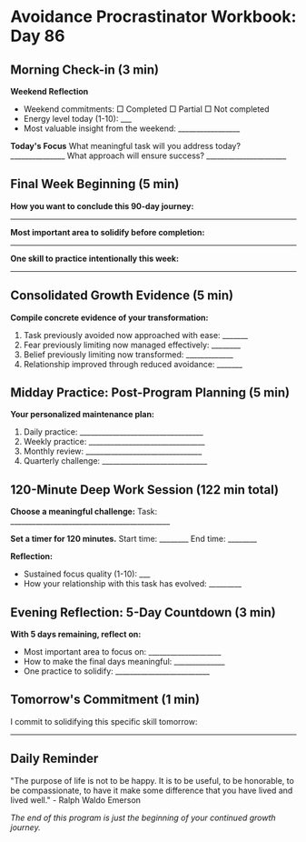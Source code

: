 # Avoidance Procrastinator Workbook: Day 86

## Morning Check-in (3 min)

**Weekend Reflection**
- Weekend commitments: □ Completed □ Partial □ Not completed
- Energy level today (1-10): ___
- Most valuable insight from the weekend: _________________

**Today's Focus**
What meaningful task will you address today? _______________
What approach will ensure success? ______________________

## Final Week Beginning (5 min)

**How you want to conclude this 90-day journey:**
________________________________________________

**Most important area to solidify before completion:**
________________________________________________

**One skill to practice intentionally this week:**
________________________________________________

## Consolidated Growth Evidence (5 min)

**Compile concrete evidence of your transformation:**
1. Task previously avoided now approached with ease: _______
2. Fear previously limiting now managed effectively: ________
3. Belief previously limiting now transformed: _____________
4. Relationship improved through reduced avoidance: _______

## Midday Practice: Post-Program Planning (5 min)

**Your personalized maintenance plan:**
1. Daily practice: __________________________________
2. Weekly practice: ________________________________
3. Monthly review: ________________________________
4. Quarterly challenge: _____________________________

## 120-Minute Deep Work Session (122 min total)

**Choose a meaningful challenge:**
Task: ____________________________________________

**Set a timer for 120 minutes.**
Start time: ________ End time: ________

**Reflection:**
- Sustained focus quality (1-10): ___
- How your relationship with this task has evolved: _________

## Evening Reflection: 5-Day Countdown (3 min)

**With 5 days remaining, reflect on:**
- Most important area to focus on: ____________________
- How to make the final days meaningful: ______________
- One practice to solidify: __________________________

## Tomorrow's Commitment (1 min)

I commit to solidifying this specific skill tomorrow:
________________________________________________

## Daily Reminder

"The purpose of life is not to be happy. It is to be useful, to be honorable, to be compassionate, to have it make some difference that you have lived and lived well." - Ralph Waldo Emerson

*The end of this program is just the beginning of your continued growth journey.*